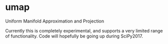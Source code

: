 # umap
Uniform Manifold Approximation and Projection

Currently this is completely experimental, and supports a very limited range of functionality. Code will hopefully be going up during SciPy2017.
